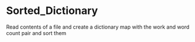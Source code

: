 # Sorted_Dictionary
Read contents of a file and create a  dictionary map with the work and word count pair and sort them 
